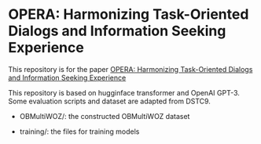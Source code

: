 # OPERA:  Harmonizing Task-Oriented Dialogs and Information Seeking Experience

This repository is for the paper [OPERA: Harmonizing Task-Oriented Dialogs and Information Seeking Experience]([https://dl.acm.org/doi/abs/10.1145/3623381])

This repository is based on hugginface transformer and OpenAI GPT-3. Some evaluation scripts and dataset are adapted from DSTC9.


- OBMultiWOZ/: the constructed OBMultiWOZ dataset

- training/: the files for training models
